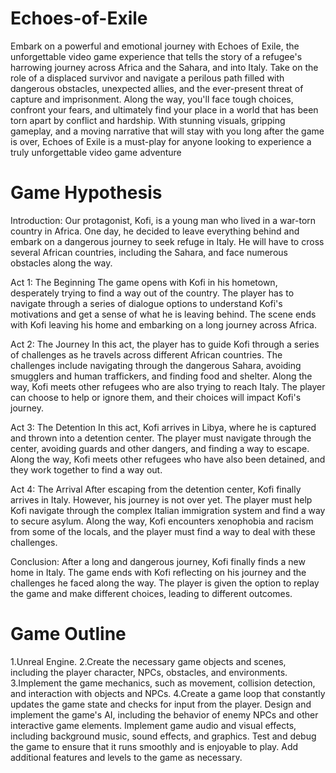 # Echoes-of-Exile
Embark on a powerful and emotional journey with Echoes of Exile, the unforgettable video game experience that tells the story of a refugee's harrowing journey across Africa and the Sahara, and into Italy. Take on the role of a displaced survivor and navigate a perilous path filled with dangerous obstacles, unexpected allies, and the ever-present threat of capture and imprisonment. Along the way, you'll face tough choices, confront your fears, and ultimately find your place in a world that has been torn apart by conflict and hardship. With stunning visuals, gripping gameplay, and a moving narrative that will stay with you long after the game is over, Echoes of Exile is a must-play for anyone looking to experience a truly unforgettable video game adventure

# Game Hypothesis
Introduction:
Our protagonist, Kofi, is a young man who lived in a war-torn country in Africa. One day, he decided to leave everything behind and embark on a dangerous journey to seek refuge in Italy. He will have to cross several African countries, including the Sahara, and face numerous obstacles along the way.

Act 1: The Beginning
The game opens with Kofi in his hometown, desperately trying to find a way out of the country. The player has to navigate through a series of dialogue options to understand Kofi's motivations and get a sense of what he is leaving behind. The scene ends with Kofi leaving his home and embarking on a long journey across Africa.

Act 2: The Journey
In this act, the player has to guide Kofi through a series of challenges as he travels across different African countries. The challenges include navigating through the dangerous Sahara, avoiding smugglers and human traffickers, and finding food and shelter. Along the way, Kofi meets other refugees who are also trying to reach Italy. The player can choose to help or ignore them, and their choices will impact Kofi's journey.

Act 3: The Detention
In this act, Kofi arrives in Libya, where he is captured and thrown into a detention center. The player must navigate through the center, avoiding guards and other dangers, and finding a way to escape. Along the way, Kofi meets other refugees who have also been detained, and they work together to find a way out.

Act 4: The Arrival
After escaping from the detention center, Kofi finally arrives in Italy. However, his journey is not over yet. The player must help Kofi navigate through the complex Italian immigration system and find a way to secure asylum. Along the way, Kofi encounters xenophobia and racism from some of the locals, and the player must find a way to deal with these challenges.

Conclusion:
After a long and dangerous journey, Kofi finally finds a new home in Italy. The game ends with Kofi reflecting on his journey and the challenges he faced along the way. The player is given the option to replay the game and make different choices, leading to different outcomes.

# Game Outline
1.Unreal Engine.
2.Create the necessary game objects and scenes, including the player character, NPCs, obstacles, and environments.
  3.Implement the game mechanics, such as movement, collision detection, and interaction with objects and NPCs.
  4.Create a game loop that constantly updates the game state and checks for input from the player.
  Design and implement the game's AI, including the behavior of enemy NPCs and other interactive game elements.
  Implement game audio and visual effects, including background music, sound effects, and graphics.
  Test and debug the game to ensure that it runs smoothly and is enjoyable to play.
  Add additional features and levels to the game as necessary.
